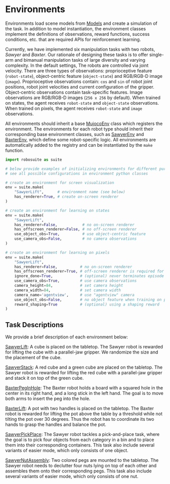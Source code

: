 # Environments

Environments load scene models from [Models](../models) and create a simulation of the task. In addition to model instantiation, the environment classes implement the definitions of observations, reward functions, success conditions, etc. that are required APIs for reinforcement learning.

Currently, we have implemented six manipulation tasks with two robots, _Sawyer_ and _Baxter_. Our rationale of designing these tasks is to offer single-arm and bimanual manipulation tasks of large diversity and varying complexity. In the default settings, The robots are controlled via joint velocity. There are three types of observations: proprioceptive feature (`robot-state`), object-centric feature (`object-state`) and RGB/RGB-D image (`image`). Proprioceptive observations contain: `cos` and `sin` of robot joint positions, robot joint velocities and current configuration of the gripper. Object-centric observations contain task-specific features. Image observations are RGB/RGB-D images (`256 x 256` by default). When trained on states, the agent receives `robot-state` and `object-state` observations. When trained on pixels, the agent receives `robot-state` and `image` observations.

All environments should inherit a base [MujocoEnv](base.py) class which registers the environment. The environments for each robot type should inherit their corresponding base environment classes, such as [SawyerEnv](sawyer.py) and [BaxterEnv](baxter.py), which define some robot-specific logic. All environments are automatically added to the registry and can be instantiated by the `make` function.

```python
import robosuite as suite

# below provide examples of initializing environments for different purposes
# see all possible configurations in environment python classes

# create an environment for screen visualization
env = suite.make(
    "SawyerLift",      # environment name (see below)
    has_renderer=True, # create on-screen renderer
)

# create an environment for learning on states
env = suite.make(
    "SawyerLift",
    has_renderer=False,           # no on-screen renderer
    has_offscreen_renderer=False, # no off-screen renderer
    use_object_obs=True,          # use object-centric feature
    use_camera_obs=False,         # no camera observations
)

# create an environment for learning on pixels
env = suite.make(
    "SawyerLift",
    has_renderer=False,          # no on-screen renderer
    has_offscreen_renderer=True, # off-screen renderer is required for camera observations
    ignore_done=True,            # (optional) never terminates episode
    use_camera_obs=True,         # use camera observations
    camera_height=84,            # set camera height
    camera_width=84,             # set camera width
    camera_name='agentview',     # use "agentview" camera
    use_object_obs=False,        # no object feature when training on pixels
    reward_shaping=True          # (optional) using a shaping reward
)
```

Task Descriptions
-----------------

We provide a brief description of each environment below:

[SawyerLift](sawyer_lift.py): A cube is placed on the tabletop. The Sawyer robot is rewarded for lifting the cube with a parallel-jaw gripper. We randomize the size and the placement of the cube.

[SawyerStack](sawyer_stack.py): A red cube and a green cube are placed on the tabletop. The Sawyer robot is rewarded for lifting the red cube with a parallel-jaw gripper and stack it on top of the green cube.

[BaxterPegInHole](baxter_peg_in_hole.py): The Baxter robot holds a board with a squared hole in the center in its right hand, and a long stick in the left hand. The goal is to move both arms to insert the peg into the hole.

[BaxterLift](baxter_lift.py): A pot with two handles is placed on the tabletop. The Baxter robot is rewarded for lifting the pot above the table by a threshold while not tilting the pot over 30 degrees. Thus the robot has to coordinate its two hands to grasp the handles and balance the pot.

[SawyerPickPlace](sawyer_pick_place.py): The Sawyer robot tackles a pick-and-place task, where the goal is to pick four objects from each category in a bin and to place them into their corresponding containers. This task also include several variants of easier mode, which only consists of one object.

[SawyerNutAssembly](sawyer_nut_assembly.py): Two colored pegs are mounted to the tabletop. The Sawyer robot needs to declutter four nuts lying on top of each other and assembles them onto their corresponding pegs. This task also include several variants of easier mode, which only consists of one nut.

